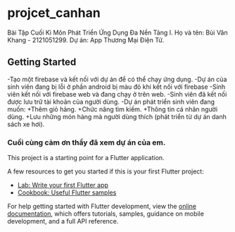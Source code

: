 # projcet_canhan

Bài Tập Cuối Kì Môn Phát Triển Ứng Dụng Đa Nền Tảng I.
Họ và tên: Bùi Văn Khang - 2121051299.
Dự án: App Thương Mại Điện Tử.

## Getting Started
-Tạo một firebase và kết nối với dự án để có thể chạy ứng dụng.
-Dự án của sinh viên đang bị lỗi ở phần android bị màu đỏ khi kết nối với firebase
-Sinh viên kết nối với firebase web và đang chạy ở trên web.
-Sinh viên đã kết nối được lưu trữ tài khoản của người dùng. 
-Dự án phát triển sinh viên đang muốn:
+Thêm giỏ hảng.
+Chức năng tìm kiếm.
+Thông tin cá nhân người dùng.
+Lưu những món hàng mà người dùng thích (phát triển từ dự án danh sách xe hơi).
### Cuối cùng cảm ơn thầy đã xem dự án của em.

This project is a starting point for a Flutter application.

A few resources to get you started if this is your first Flutter project:

- [Lab: Write your first Flutter app](https://docs.flutter.dev/get-started/codelab)
- [Cookbook: Useful Flutter samples](https://docs.flutter.dev/cookbook)

For help getting started with Flutter development, view the
[online documentation](https://docs.flutter.dev/), which offers tutorials,
samples, guidance on mobile development, and a full API reference.
